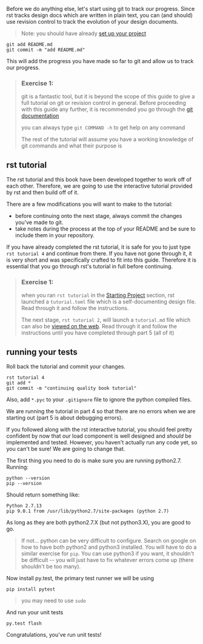 
Before we do anything else, let's start using git to track
our progress. Since rst tracks design docs which are written
in plain text, you can (and should) use revision control to
track the evolution of your design documents.

> Note: you should have already [set up your project](starting-project.md)

```
git add README.md
git commit -m "add README.md"
```

This will add the progress you have made so far to git and allow
us to track our progress.

> ### Exercise 1:
> git is a fantastic tool, but it is beyond the scope of this guide
> to give a full tutorial on git or revision control in general.
> Before proceeding with this guide any further, it is recommended
> you go through the [git documentation][1]
>
> you can always type `git COMMAND -h` to get help on any command
>
> The rest of the tutorial will assume you have a working knowledge
> of git commands and what their purpose is

## rst tutorial
The rst tutorial and this book have been developed together to
work off of each other. Therefore, we are going to use the
interactive tutorial provided by rst and then build off of it.

There are a few modifications you will want to make to the tutorial:
- before continuing onto the next stage, always commit the changes
    you've made to git.
- take notes during the process at the top of your README and be
    sure to include them in your repository.

If you have already completed the rst tutorial, it is safe for you
to just type `rst tutorial 4` and continue from there. If you have
not gone through it, it is very short and was specifically crafted
to fit into this guide. Therefore it is essential that you go through rst's
tutorial in full before continuing.

> ### Exercise 1:
> when you ran `rst tutorial` in the [Starting Project](starting-project.md)
> section, rst launched a `tutorial.toml` file which is a self-documenting
> design file. Read through it and follow the instructions.
>
> The next stage, `rst tutorial 2`, will launch a `tutorial.md` file
> which can also be [viewed on the web][2]. Read through it and
> follow the instructions until you have completed through part 5 (all of it)

## running your tests

Roll back the tutorial and commit your changes.
```
rst tutorial 4
git add *
git commit -m "continuing quality book tutorial"
```

Also, add `*.pyc` to your `.gitignore` file to ignore the python compiled files.

We are running the tutorial in part 4 so that there are no
errors when we are starting out (part 5 is about debugging errors).

If you followed along with the rst interactive tutorial, you should
feel pretty confident by now that our load component is well designed
and *should* be implemented and tested. However, you haven't actually run any
code yet, so you can't be sure! We are going to change that.

The first thing you need to do is make sure you are running python2.7. Running:
```
python --version
pip --version
```

Should return something like:
```
Python 2.7.13
pip 9.0.1 from /usr/lib/python2.7/site-packages (python 2.7)
```

As long as they are both python2.7.X (but not python3.X), you are good to go.

> If not... python can be very difficult to configure.
> Search on google on how to have both python2 and python3 installed. You will
> have to do a similar exercise for `pip`. You can use python3 if you want,
> it shouldn't be difficult -- you will just have to fix whatever errors come
> up (there shouldn't be too many).

Now install py.test, the primary test runner we will be using
```
pip install pytest
```
> you may need to use `sudo`

And run your unit tests
```
py.test flash
```

Congratulations, you've run unit tests!

[1]: https://git-scm.com/doc
[2]: https://github.com/vitiral/rst/blob/master/src/cmd/data/tutorial.md
